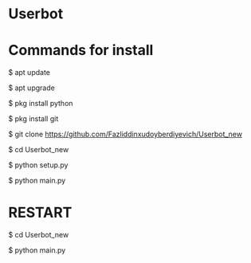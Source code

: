 # Userbot

# Commands for install

$ apt update

$ apt upgrade

$ pkg install python

$ pkg install git

$ git clone https://github.com/Fazliddinxudoyberdiyevich/Userbot_new

$ cd Userbot_new

$ python setup.py

$ python main.py

# RESTART

$ cd Userbot_new

$ python main.py
